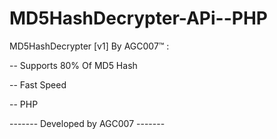 # MD5HashDecrypter-APi--PHP

MD5HashDecrypter [v1] By AGC007™ :

-- Supports 80% Of MD5 Hash

-- Fast Speed

-- PHP

------- Developed by AGC007 -------
